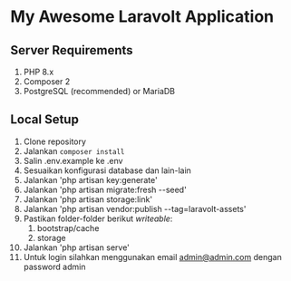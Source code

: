 # My Awesome Laravolt Application

## Server Requirements
1. PHP 8.x
1. Composer 2
1. PostgreSQL (recommended) or MariaDB

## Local Setup
1. Clone repository
1. Jalankan `composer install`
1. Salin .env.example ke .env
1. Sesuaikan konfigurasi database dan lain-lain
1. Jalankan 'php artisan key:generate'
1. Jalankan 'php artisan migrate:fresh --seed'
1. Jalankan 'php artisan storage:link'
1. Jalankan 'php artisan vendor:publish --tag=laravolt-assets'
1. Pastikan folder-folder berikut _writeable_:
    1. bootstrap/cache
    1. storage
1. Jalankan 'php artisan serve'
1. Untuk login silahkan menggunakan email admin@admin.com dengan password admin
